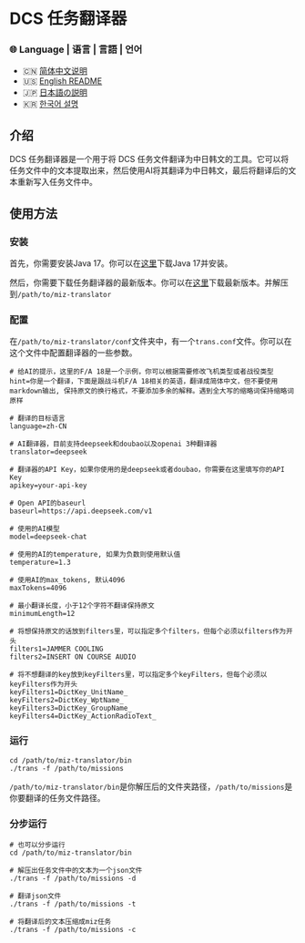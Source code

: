 # DCS 任务翻译器

### 🌐 Language | 语言 | 言語 | 언어

- 🇨🇳 [简体中文说明](./README.md)
- 🇺🇸 [English README](./README.en.md)
- 🇯🇵 [日本語の説明](./README.ja.md)
- 🇰🇷 [한국어 설명](./README.ko.md)

## 介绍

DCS 任务翻译器是一个用于将 DCS 任务文件翻译为中日韩文的工具。它可以将任务文件中的文本提取出来，然后使用AI将其翻译为中日韩文，最后将翻译后的文本重新写入任务文件中。

## 使用方法

### 安装

首先，你需要安装Java 17。你可以在[这里](https://www.oracle.com/java/technologies/downloads/#java17-windows)下载Java 17并安装。

然后，你需要下载任务翻译器的最新版本。你可以在[这里](https://github.com/leonchen83/miz-translator/releases/download/v1.0.6/miz-translator-release.zip)下载最新版本。并解压到`/path/to/miz-translator`

### 配置

在`/path/to/miz-translator/conf`文件夹中，有一个`trans.conf`文件。你可以在这个文件中配置翻译器的一些参数。

```properties
# 给AI的提示，这里的F/A 18是一个示例，你可以根据需要修改飞机类型或者战役类型
hint=你是一个翻译，下面是跟战斗机F/A 18相关的英语，翻译成简体中文，但不要使用markdown输出, 保持原文的换行格式，不要添加多余的解释。遇到全大写的缩略词保持缩略词原样

# 翻译的目标语言
language=zh-CN

# AI翻译器，目前支持deepseek和doubao以及openai 3种翻译器
translator=deepseek

# 翻译器的API Key，如果你使用的是deepseek或者doubao，你需要在这里填写你的API Key
apikey=your-api-key

# Open API的baseurl
baseurl=https://api.deepseek.com/v1

# 使用的AI模型
model=deepseek-chat

# 使用的AI的temperature, 如果为负数则使用默认值
temperature=1.3

# 使用AI的max_tokens, 默认4096
maxTokens=4096

# 最小翻译长度，小于12个字符不翻译保持原文
minimumLength=12

# 将想保持原文的话放到filters里，可以指定多个filters，但每个必须以filters作为开头
filters1=JAMMER COOLING
filters2=INSERT ON COURSE AUDIO

# 将不想翻译的key放到keyFilters里，可以指定多个keyFilters，但每个必须以keyFilters作为开头
keyFilters1=DictKey_UnitName_
keyFilters2=DictKey_WptName_
keyFilters3=DictKey_GroupName_
keyFilters4=DictKey_ActionRadioText_
```

### 运行

```shell
cd /path/to/miz-translator/bin
./trans -f /path/to/missions
```

`/path/to/miz-translator/bin`是你解压后的文件夹路径，`/path/to/missions`是你要翻译的任务文件路径。

### 分步运行

```shell
# 也可以分步运行
cd /path/to/miz-translator/bin

# 解压出任务文件中的文本为一个json文件
./trans -f /path/to/missions -d

# 翻译json文件
./trans -f /path/to/missions -t

# 将翻译后的文本压缩成miz任务
./trans -f /path/to/missions -c
```

